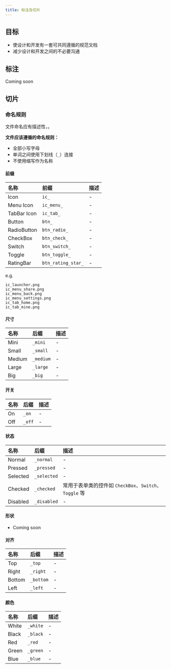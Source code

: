 ```yaml
---
title: 标注及切片
---
```


## 目标

- 使设计和开发有一套可共同遵循的规范文档
- 减少设计和开发之间的不必要沟通

## 标注

Coming soon

## 切片

### 命名规则

文件命名应有描述性，。

**文件应该遵循的命名规则：**

- 全部小写字母
- 单词之间使用下划线（`_`）连接
- 不使用缩写作为名称

#### 前缀

| 名称 | 前缀 | 描述 |
| :--- | :--- | :--- |
| Icon | `ic_` | - |
| Menu Icon | `ic_menu_` | - |
| TabBar Icon | `ic_tab_` | - |
| Button | `btn_` | - |
| RadioButton | `btn_radio_` | - |
| CheckBox | `btn_check_` | - |
| Switch | `btn_switch_` | - |
| Toggle | `btn_toggle_` | - |
| RatingBar | `btn_rating_star_` | - |

e.g.

```
ic_launcher.png
ic_menu_share.png
ic_menu_back.png
ic_menu_settings.png
ic_tab_home.png
ic_tab_mine.png
```

#### 尺寸

| 名称 | 后缀 | 描述 |
| :--- | :--- | :--- |
| Mini | `_mini` | - |
| Small | `_small` | - |
| Medium | `_medium` | - |
| Large | `_large` | - |
| Big | `_big` | - |

#### 开关

| 名称 | 后缀 | 描述 |
| :--- | :--- | :--- |
| On | `_on` | - |
| Off | `_off` | - |

#### 状态

| 名称 | 后缀 | 描述 |
| :--- | :--- | :--- |
| Normal | `_normal` | - |
| Pressed | `_pressed` | - |
| Selected | `_selected` | - |
| Checked | `_checked` | 常用于表单类的控件如 `CheckBox`、`Switch`、`Toggle` 等 |
| Disabled | `_disabled` | - |

#### 形状

- Coming soon

#### 对齐

| 名称 | 后缀 | 描述 |
| :--- | :--- |:--- |
| Top | `_top` | - |
| Right | `_right` | - |
| Bottom | `_bottom` | - |
| Left | `_left` | - |

#### 颜色

| 名称 | 后缀 | 描述 |
| :--- | :--- | :--- |
| White | `_white` | - |
| Black | `_black` | - |
| Red | `_red` | - |
| Green | `_green` | - |
| Blue | `_blue` | - |
